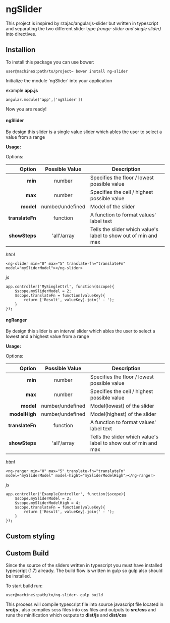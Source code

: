 # ngSlider

This project is inspired by rzajac/angularjs-slider but written in typescript and separating the two different slider type _(range-slider and single slider)_ into directives.

## Installion

To install this package you can use bower:

    user@machine$:path/to/project~ bower install ng-slider

Initialize the module 'ngSlider' into your application

example __app.js__

    angular.module('app',['ngSlider'])

Now you are ready!

#### ngSlider
By design this slider is a single value slider which ables the user to select a value from a range

__Usage:__

Options:

| Option          | Possible Value   | Description                                                     |
| --------------: |:----------------:| --------------------------------------------------------------- |
| __min__         | number           | Specifies the floor / lowest possible value                     |
| __max__         | number           | Specifies the ceil / highest possible value                     |
| __model__       | number/undefined | Model of the slider                                             |
| __translateFn__ | function         | A function to format values' label text                         |
| __showSteps__   | 'all'/array      | Tells the slider which value's label to show out of min and max |

_html_

    <ng-slider min="0" max="5" translate-fn="translateFn" model="mySliderModel"></ng-slider>

_js_

    app.controller('MySingleCtrl', function($scope){
        $scope.mySliderModel = 2;
        $scope.translateFn = function(valueKey){
            return ['Result', valueKey].join(' - ');
        }
    });

#### ngRanger

By design this slider is an interval slider which ables the user to select a lowest and a highest value from a range

__Usage:__

Options:

| Option          | Possible Value   | Description                                                     |
| --------------: |:----------------:| --------------------------------------------------------------- |
| __min__         | number           | Specifies the floor / lowest possible value                     |
| __max__         | number           | Specifies the ceil / highest possible value                     |
| __model__       | number/undefined | Model(lowest) of the slider                                     |
| __modelHigh__   | number/undefined | Model(highest) of the slider                                    |
| __translateFn__ | function         | A function to format values' label text                         |
| __showSteps__   | 'all'/array      | Tells the slider which value's label to show out of min and max |

_html_

    <ng-ranger min="0" max="5" translate-fn="translateFn" model="mySliderModel" model-hight="mySliderModelHigh"></ng-ranger>

_js_

    app.controller('ExampleController', function($scope){
        $scope.mySliderModel = 2;
        $scope.mySliderModelHigh = 4;
        $scope.translateFn = function(valueKey){
            return ['Result', valueKey].join(' - ');
        }
    });

## Custom styling

## Custom Build
Since the source of the sliders written in typescript you must have installed typescript (1.7) already.
The build flow is written in gulp so gulp also should be installed.

To start build run:

    user@machine$:path/to/ng-slider~ gulp build

This process will compile typescript file into source javascript file located in __src/js__ , also compiles scss files into css files and outputs to __src/css__ and runs the minification which outputs to __dist/js__ and __dist/css__
